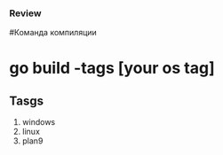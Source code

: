 ### Review

#Команда компиляции 

# go build -tags [your os tag] 

## Tasgs 
1. windows
2. linux
3. plan9
